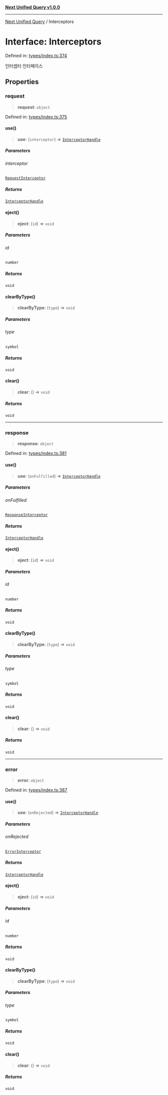 [**Next Unified Query v1.0.0**](../README.md)

***

[Next Unified Query](../globals.md) / Interceptors

# Interface: Interceptors

Defined in: [types/index.ts:374](https://github.com/newExpand/next-unified-query/blob/main/packages/core/src/types/index.ts#L374)

인터셉터 인터페이스

## Properties

### request

> **request**: `object`

Defined in: [types/index.ts:375](https://github.com/newExpand/next-unified-query/blob/main/packages/core/src/types/index.ts#L375)

#### use()

> **use**: (`interceptor`) => [`InterceptorHandle`](InterceptorHandle.md)

##### Parameters

###### interceptor

[`RequestInterceptor`](../type-aliases/RequestInterceptor.md)

##### Returns

[`InterceptorHandle`](InterceptorHandle.md)

#### eject()

> **eject**: (`id`) => `void`

##### Parameters

###### id

`number`

##### Returns

`void`

#### clearByType()

> **clearByType**: (`type`) => `void`

##### Parameters

###### type

`symbol`

##### Returns

`void`

#### clear()

> **clear**: () => `void`

##### Returns

`void`

***

### response

> **response**: `object`

Defined in: [types/index.ts:381](https://github.com/newExpand/next-unified-query/blob/main/packages/core/src/types/index.ts#L381)

#### use()

> **use**: (`onFulfilled`) => [`InterceptorHandle`](InterceptorHandle.md)

##### Parameters

###### onFulfilled

[`ResponseInterceptor`](../type-aliases/ResponseInterceptor.md)

##### Returns

[`InterceptorHandle`](InterceptorHandle.md)

#### eject()

> **eject**: (`id`) => `void`

##### Parameters

###### id

`number`

##### Returns

`void`

#### clearByType()

> **clearByType**: (`type`) => `void`

##### Parameters

###### type

`symbol`

##### Returns

`void`

#### clear()

> **clear**: () => `void`

##### Returns

`void`

***

### error

> **error**: `object`

Defined in: [types/index.ts:387](https://github.com/newExpand/next-unified-query/blob/main/packages/core/src/types/index.ts#L387)

#### use()

> **use**: (`onRejected`) => [`InterceptorHandle`](InterceptorHandle.md)

##### Parameters

###### onRejected

[`ErrorInterceptor`](../type-aliases/ErrorInterceptor.md)

##### Returns

[`InterceptorHandle`](InterceptorHandle.md)

#### eject()

> **eject**: (`id`) => `void`

##### Parameters

###### id

`number`

##### Returns

`void`

#### clearByType()

> **clearByType**: (`type`) => `void`

##### Parameters

###### type

`symbol`

##### Returns

`void`

#### clear()

> **clear**: () => `void`

##### Returns

`void`
